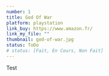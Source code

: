```yaml
---
number: 1
title: God Of War
platform: playstation
link_buy: https://www.amazon.fr/
link_my_file: ""
thumbnail: god-of-war.jpg
status: ToDo
# status: [Fait, En Cours, Non Fait]
---
```


Test
